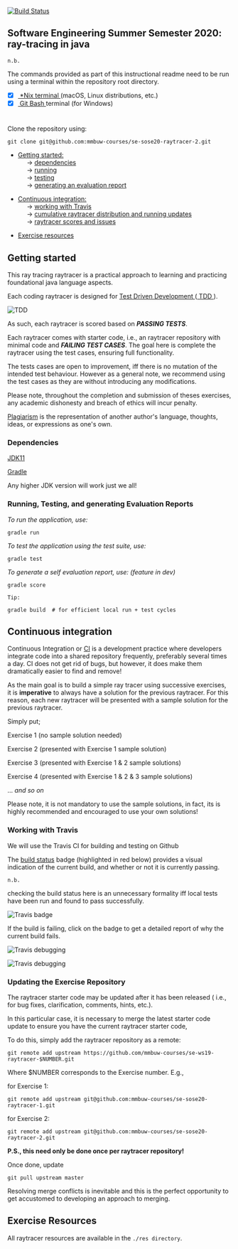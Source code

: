 [![Build Status](https://travis-ci.com/mmbuw-courses/se-sose20-exercise-1.svg?token=vuni5zSQUmyYTd2SHV6a&branch=master)](https://travis-ci.com/mmbuw-courses/se-sose20-exercise-1)

## Software Engineering Summer Semester 2020: ray-tracing in java  

`n.b.` 

The commands provided as part of this instructional readme need to
be run using a terminal within the repository root directory.

- [x] [ *Nix terminal ](https://en.wikipedia.org/wiki/Unix_shell) (macOS, Linux distributions, etc.) 
- [x] [ Git Bash ](https://gitforwindows.org) terminal (for Windows)
#

Clone the repository using:
```
git clone git@github.com:mmbuw-courses/se-sose20-raytracer-2.git 
```

* [ Getting started: ](#start) <br/>
&nbsp;&nbsp;&nbsp;&nbsp; → [ dependencies ](#dep) <br/>
&nbsp;&nbsp;&nbsp;&nbsp; → [ running ](#run) <br/>
&nbsp;&nbsp;&nbsp;&nbsp; → [ testing ](#run) <br/>
&nbsp;&nbsp;&nbsp;&nbsp; → [ generating an evaluation report ](#run) <br/>

* [ Continuous integration: ](#ci) <br/>
&nbsp;&nbsp;&nbsp;&nbsp; → [ working with Travis ](#travis) <br/>
&nbsp;&nbsp;&nbsp;&nbsp; → [ cumulative raytracer distribution and running updates ](#updates) <br/>
&nbsp;&nbsp;&nbsp;&nbsp; → [ raytracer scores and issues ](#scores) <br/>

* [ Exercise resources ](#res) <br/>

<a name="start"></a>
## Getting started
This ray tracing raytracer is a practical approach to learning and practicing foundational java language aspects.

Each coding raytracer is designed for [ Test Driven Development ](https://en.wikipedia.org/wiki/Test-driven_development) ([ TDD ](https://en.wikipedia.org/wiki/Test-driven_development)).

![ TDD ](resources/images/tdd.png)

As such, each raytracer is scored based on ***PASSING TESTS***.

Each raytracer comes with starter code, i.e., an raytracer repository with minimal code and 
***FAILING TEST CASES***. The goal here is complete the raytracer using the test cases, ensuring full functionality.

The tests cases are open to improvement, iff there is no mutation of the intended test behaviour. 
However as a general note, we recommend using the test cases as they are without introducing any modifications.


Please note, throughout the completion and submission of theses exercises, 
any academic dishonesty and breach of ethics will incur penalty.

[Plagiarism](https://en.wikipedia.org/wiki/Plagiarism#cite_note-RandomHouse95-1) is the representation of another 
author's language, thoughts, ideas, or expressions as one's own. 

<a name="dep"></a>
### Dependencies
[JDK11](https://jdk.java.net/11/)

[Gradle](https://gradle.org/install/)

Any higher JDK version will work just we all!

<a name="run"></a>
### Running, Testing, and generating Evaluation Reports
*To run the application, use:*
```
gradle run
```
*To test the application using the test suite, use:*
```
gradle test
``` 
*To generate a self evaluation report, use: (feature in dev)*
```
gradle score
```

`Tip:` 
```
gradle build  # for efficient local run + test cycles
```

<a name="who"></a>
## Continuous integration
Continuous Integration or [CI](https://codeship.com/continuous-integration-essentials)
is a development practice where developers integrate code into a shared repository frequently, 
preferably several times a day. 
CI does not get rid of bugs, but however,
it does make them dramatically easier to find and remove!

As the main goal is to build a simple ray tracer using successive exercises, 
it is **imperative** to always have a solution for the previous raytracer.
For this reason, 
each new raytracer will be presented with a sample solution for the previous raytracer.

Simply put;

Exercise 1 (no sample solution needed)

Exercise 2 (presented with Exercise 1 sample solution)

Exercise 3 (presented with Exercise 1 & 2 sample solutions)

Exercise 4 (presented with Exercise 1 & 2 & 3 sample solutions)

... *and so on*

Please note, it is not mandatory to use the sample solutions, in fact, its is highly recommended and encouraged to use your own solutions!
 
<a name="travis"></a>
### Working with Travis
We will use the Travis CI for building and testing on Github 

The [build status](https://travis-ci.com/mmbuw-courses/se-ws19-exercise-6.svg?token=vuni5zSQUmyYTd2SHV6a&branch=master) 
badge (highlighted in red below) provides a visual indication of the current build, and whether or not it is currently passing.

`n.b.` 

checking the build status here is an unnecessary formality iff local tests have been run and found to pass successfully.

![Travis badge](resources/images/badge.png)

If the build is failing, click on the badge to get a detailed report of why the current build fails.

![Travis debugging](resources/images/travis.png)

![Travis debugging](resources/images/debug.png)

<a name="updates"></a>
### Updating the Exercise Repository
The raytracer starter code may be updated after it has been released ( i.e., for bug fixes, clarification, comments, hints, etc.). 

In this particular case, it is necessary to merge the latest starter code update to ensure you have the current raytracer starter code, 

To do this, simply add the raytracer repository as a remote:

```
git remote add upstream https://github.com/mmbuw-courses/se-ws19-raytracer-$NUMBER.git
```
Where $NUMBER corresponds to the Exercise number. E.g., 

for Exercise 1: 
```
git remote add upstream git@github.com:mmbuw-courses/se-sose20-raytracer-1.git
```
for Exercise 2: 
```
git remote add upstream git@github.com:mmbuw-courses/se-sose20-raytracer-2.git
```
**P.S., this need only be done once per raytracer repository!**

Once done, update

```
git pull upstream master
```
Resolving merge conflicts is inevitable and this is the perfect opportunity to get accustomed to developing an approach to merging.


<a name="res"></a>
## Exercise Resources
All raytracer resources are available in the `./res directory`.
